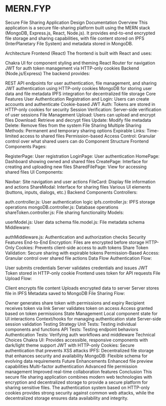 # MERN.FYP
Secure File Sharing Application Design Documentation
Overview
This application is a secure file-sharing platform built using the MERN stack (MongoDB, Express.js, React, Node.js). It provides end-to-end encrypted file storage and sharing capabilities, with file content stored on IPFS (InterPlanetary File System) and metadata stored in MongoDB.

Architecture
Frontend (React)
The frontend is built with React and uses:

Chakra UI for component styling and theming
React Router for navigation
JWT for auth token management via HTTP-only cookies
Backend (Node.js/Express)
The backend provides:

REST API endpoints for user authentication, file management, and sharing
JWT authentication using HTTP-only cookies
MongoDB for storing user data and file metadata
IPFS integration for decentralized file storage
Core Features
User Authentication
Registration and Login: Users can create accounts and authenticate
Cookie-based JWT Auth: Tokens are stored in HTTP-only cookies for security
Session Verification: Server-side verification of user sessions
File Management
Upload: Users can upload and encrypt files
Download: Retrieve and decrypt files
Update: Modify file metadata
Delete: Remove files from the system
File Sharing
Multiple Sharing Methods: Permanent and temporary sharing options
Expirable Links: Time-limited access to shared files
Permission-based Access Control: Granular control over what shared users can do
Component Structure
Frontend Components
Pages:

RegisterPage: User registration
LoginPage: User authentication
HomePage: Dashboard showing owned and shared files
CreatePage: Interface for creating and uploading new files
SharedFilePage: View for accessing shared files
UI Components:

Navbar: Site navigation and user actions
FileCard: Display file information and actions
ShareModal: Interface for sharing files
Various UI elements (buttons, inputs, dialogs, etc.)
Backend Components
Controllers:

auth.controller.js: User authentication logic
ipfs.controller.js: IPFS storage operations
mongoDB.controller.js: Database operations
shareToken.controller.js: File sharing functionality
Models:

userModel.js: User data schema
file.model.js: File metadata schema
Middleware:

authMiddleware.js: Authentication and authorization checks
Security Features
End-to-End Encryption: Files are encrypted before storage
HTTP-Only Cookies: Prevents client-side access to auth tokens
Share Token Validation: Secure sharing with expirable tokens
Permission-Based Access: Granular control over shared file actions
Data Flow
Authentication Flow:

User submits credentials
Server validates credentials and issues JWT
Token stored in HTTP-only cookie
Frontend uses token for API requests
File Upload Flow:

Client encrypts file content
Uploads encrypted data to server
Server stores file in IPFS
Metadata saved to MongoDB
File Sharing Flow:

Owner generates share token with permissions and expiry
Recipient receives token via link
Server validates token on access
Access granted based on token permissions
State Management
Local component state for UI interactions
Context/hooks for managing authentication state
Server-side session validation
Testing Strategy
Unit Tests: Testing individual components and functions
API Tests: Testing endpoint behaviors
Authentication Tests: Verifying auth workflows and middleware
Technical Choices
Chakra UI: Provides accessible, responsive components with dark/light theme support
JWT with HTTP-only Cookies: Secure authentication that prevents XSS attacks
IPFS: Decentralized file storage that enhances security and availability
MongoDB: Flexible schema for evolving data requirements
Future Enhancements
Enhanced file preview capabilities
Multi-factor authentication
Advanced file permission management
Improved real-time collaboration features
Conclusion
This secure file sharing application combines modern web technologies with encryption and decentralized storage to provide a secure platform for sharing sensitive files. The authentication system based on HTTP-only cookies provides strong security against common web attacks, while the decentralized storage ensures data availability and integrity.